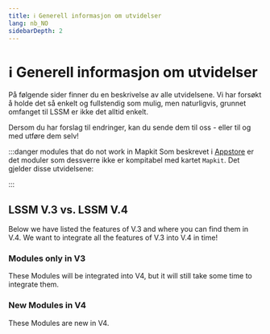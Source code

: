 ```yaml
---
title: ℹ️ Generell informasjon om utvidelser
lang: nb_NO
sidebarDepth: 2
---
```


# ℹ️ Generell informasjon om utvidelser

På følgende sider finner du en beskrivelse av alle utvidelsene.
Vi har forsøkt å holde det så enkelt og fullstendig som mulig, men naturligvis, grunnet omfanget til LSSM er ikke det alltid enkelt.

Dersom du har forslag til endringer, kan du sende dem til oss - eller til og med utføre dem selv!

:::danger modules that do not work in Mapkit
Som beskrevet i [Appstore](appstore.md) er det moduler som dessverre ikke er kompitabel med kartet `Mapkit`. Det gjelder disse utvidelsene:

<mapkit-modules settings-text="And these settings"/>
:::

## LSSM V.3 vs. LSSM V.4

Below we have listed the features of V.3 and where you can find them in V.4.
We want to integrate all the features of V.3 into V.4 in time!

<v3-v4-comparison-integrated/>

### Modules only in V3

These Modules will be integrated into V4, but it will still take some time to integrate them.

<v3-v4-comparison-v3only/>

### New Modules in V4

These Modules are new in V4.

<v3-v4-comparison-new/>
